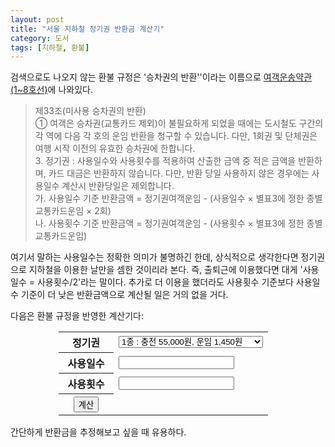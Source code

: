 ```yaml
---
layout: post
title: "서울 지하철 정기권 반환금 계산기"
category: 도서
tags: [지하철, 환불]
---
```


검색으로도 나오지 않는 환불 규정은 '승차권의 반환''이라는 이름으로
[여객운송약관(1~8호선)](http://www.seoulmetro.co.kr/kr/page.do?menuIdx=528)에 나와있다.

> 제33조(미사용 승차권의 반환)  
> ① 여객은 승차권(교통카드 제외)이 불필요하게 되었을 때에는 도시철도 구간의 각 역에 다음 각 호의 운임 반환을 청구할 수 있습니다. 다만, 1회권 및 단체권은 여행 시작 이전의 유효한 승차권에 한합니다.  
>    3. 정기권 : 사용일수와 사용횟수를 적용하여 산출한 금액 중 적은 금액을 반환하며, 카드 대금은 반환하지 않습니다. 다만, 반환 당일 사용하지 않은 경우에는 사용일수 계산시 반환당일은 제외합니다.  
>       가. 사용일수 기준 반환금액 = 정기권여객운임 - (사용일수 × 별표3에 정한 종별 교통카드운임 × 2회)  
>       나. 사용횟수 기준 반환금액 = 정기권여객운임 - (사용횟수 × 별표3에 정한 종별 교통카드운임)

여기서 말하는 사용일수는 정확한 의미가 불명하긴 한데,
상식적으로 생각한다면 정기권으로 지하철을 이용한 날만을 셈한 것이리라 본다.
즉, 출퇴근에 이용했다면 대게 '사용일수 = 사용횟수/2'라는 말이다.
추가로 더 이용을 했더라도 사용횟수 기준보다 사용일수 기준이 더 낮은 반환금액으로 계산될 일은 거의 없을 거다.

다음은 환불 규정을 반영한 계산기다:

<style>
#SeoulmetroRefund { width: 25em; margin: auto; }
#SeoulmetroRefund > table { width: 100%; }
#SeoulmetroRefund > table th { width: 4.5em; }
#SeoulmetroRefund > table table { margin: 0; padding: 0; }
</style>
<div id="SeoulmetroRefund">
<table>
<tr><th>
정기권
</th><td>
<select id="SeoulmetroRefund_Cost">
	<option value="[1450,  55000]"> 1종 : 충전  55,000원, 운임 1,450원</option>
	<option value="[1550,  58000]"> 2종 : 충전  58,000원, 운임 1,550원</option>
	<option value="[1650,  61700]"> 3종 : 충전  61,700원, 운임 1,650원</option>
	<option value="[1750,  65500]"> 4종 : 충전  65,500원, 운임 1,750원</option>
	<option value="[1850,  69200]"> 5종 : 충전  69,200원, 운임 1,850원</option>
	<option value="[1950,  72900]"> 6종 : 충전  72,900원, 운임 1,950원</option>
	<option value="[2050,  76700]"> 7종 : 충전  76,700원, 운임 2,050원</option>
	<option value="[2150,  80400]"> 8종 : 충전  80,400원, 운임 2,150원</option>
	<option value="[2250,  84200]"> 9종 : 충전  84,200원, 운임 2,250원</option>
	<option value="[2350,  87900]">10종 : 충전  87,900원, 운임 2,350원</option>
	<option value="[2450,  91600]">11종 : 충전  91,600원, 운임 2,450원</option>
	<option value="[2550,  95400]">12종 : 충전  95,400원, 운임 2,550원</option>
	<option value="[2650,  99100]">13종 : 충전  99,100원, 운임 2,650원</option>
	<option value="[2750, 102900]">14종 : 충전 102,900원, 운임 2,750원</option>
</select>
</td></tr>
<tr><th>
사용일수
</th><td>
<input type="text" id="SeoulmetroRefund_UsedDay" /><br />
</td></tr>
<tr><th>
사용횟수
</th><td>
<input type="text" id="SeoulmetroRefund_UsedCnt" /><br />
</td></tr>
<tr><th valign="top">
<button id="SeoulmetroRefund_Calc">계산</button>
</th><td>
<div id="SeoulmetroRefund_Result"></div>
</td></tr>
</table>
<script>
document.getElementById("SeoulmetroRefund_Calc").onclick = function()
{
	var costs = eval(document.getElementById("SeoulmetroRefund_Cost").value);
	var usedDay = document.getElementById("SeoulmetroRefund_UsedDay").value;
	var usedCnt = document.getElementById("SeoulmetroRefund_UsedCnt").value;
	var dayResult = costs[1] - (usedDay * costs[0] * 2);
	var cntResult = costs[1] - (usedCnt * costs[0]);
	var minResult = Math.max(0, Math.min(dayResult, cntResult));
	document.getElementById("SeoulmetroRefund_Result").innerHTML = "<table>"
		+"<tr><td>사용일수 기준 반환금액</td><td align=right>"+ dayResult.toLocaleString('en-US') +"원</td></tr>"
		+"<tr><td>사용횟수 기준 반환금액</td><td align=right>"+ cntResult.toLocaleString('en-US') +"원</td></tr>"
		+"<tr><td>최종 예상 반환금액</td><td align=right>"+ minResult.toLocaleString('en-US') +"원</td></tr>"
		+"</table>";
};
</script>
</div>

간단하게 반환금을 추정해보고 싶을 때 유용하다.
